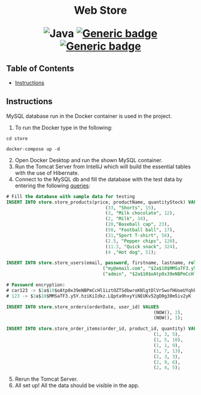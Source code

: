 <h1 align="center"> Web Store

![Java](https://img.shields.io/badge/Java-ED8B00?style=for-the-badge&logo=java&logoColor=white)
[![Generic badge](https://img.shields.io/badge/MAVEN-<COLOR>.svg)](https://shields.io/)
[![Generic badge](https://img.shields.io/badge/coverage-60/100-yellow.svg)](https://shields.io/)
 </h1>


## Table of Contents

- [Instructions](#instructions)
<!---
 - [Project goals](#project_goals) -->
 

## Instructions <a name="instructions"></a>

MySQL database run in the Docker container is used in the project. <br> 
1. To run the Docker type in the following:
```console
cd store

docker-compose up -d
```

2. Open Docker Desktop and run the shown MySQL container.
3. Run the Tomcat Server from IntelliJ which will build the essential tables with the use of Hibernate.
4. Connect to the MySQL db and fill the database with the test data by entering the following [queries](./store/test_data_queries.sql):
```sql
# Fill the database with sample data for testing
INSERT INTO store.store_products(price, productName, quantityStock) VALUES
                                     (33, "Shorts", 15),
                                     (3, "Milk chocolate", 12),
                                     (2, "Milk", 34),
                                     (20,"Baseball cap", 23),
                                     (50, "Football ball", 17),
                                     (31,"Sport T-shirt", 56),
                                     (2.5, "Pepper chips", 120),
                                     (11.3, "Quick snack", 324),
                                     (4 ,"Hot dog", 51);

INSERT INTO store.store_users(email, password, firstname, lastname, role, enabled) VALUES
                                    ("my@email.com", "$2a$10$MMSaTF3.y5Y.hziKiIdkz.LQpta9hxyYiNEUKv52gD0g30m5iv2yK", "Greg", "Josh",'ROLE_USER', 1),
                                    ("admin", "$2a$10$oAtp0x39eNBPmCcHl1iztOZTSdbwroKNlgtDlVr5wofHUoeUYqhka", "Carl", "Johnson",'ROLE_ADMIN', 1);

# Password encryption:
# car123 -> $2a$10$oAtp0x39eNBPmCcHl1iztOZTSdbwroKNlgtDlVr5wofHUoeUYqhka
# 123 -> $2a$10$MMSaTF3.y5Y.hziKiIdkz.LQpta9hxyYiNEUKv52gD0g30m5iv2yK

INSERT INTO store.store_orders(orderDate, user_id) VALUES
                                                       (NOW(), 2),
                                                       (NOW(), 1);

INSERT INTO store.store_order_items(order_id, product_id, quantity) VALUES
                                                       (1, 3, 5),
                                                       (1, 5, 10),
                                                       (1, 1, 9),
                                                       (1, 7, 13),
                                                       (2, 3, 3),
                                                       (2, 9, 6),
                                                       (2, 4, 5);
```
5. Rerun the Tomcat Server.
6. All set up! All the data should be visible in the app.
